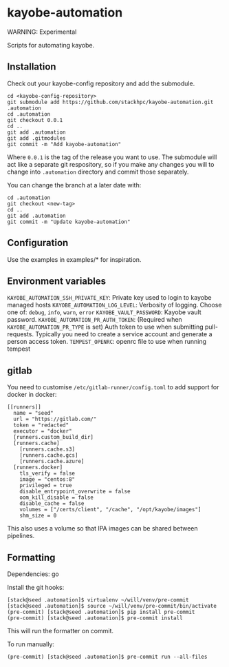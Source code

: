 # kayobe-automation

WARNING: Experimental

Scripts for automating kayobe.

## Installation

Check out your kayobe-config repository and add the submodule.

    cd <kayobe-config-repository>
    git submodule add https://github.com/stackhpc/kayobe-automation.git .automation
    cd .automation
    git checkout 0.0.1
    cd ..
    git add .automation
    git add .gitmodules
    git commit -m "Add kayobe-automation"

Where `0.0.1` is the tag of the release you want to use. The submodule will act
like a separate git respository, so if you make any changes you will to change
into `.automation` directory and commit those separately.

You can change the branch at a later date with:

    cd .automation
    git checkout <new-tag>
    cd ..
    git add .automation
    git commit -m "Update kayobe-automation"

## Configuration

Use the examples in examples/* for inspiration.

## Environment variables

`KAYOBE_AUTOMATION_SSH_PRIVATE_KEY`: Private key used to login to kayobe managed hosts
`KAYOBE_AUTOMATION_LOG_LEVEL`: Verbosity of logging. Choose one of: `debug`, `info`, `warn`, `error`
`KAYOBE_VAULT_PASSWORD`: Kayobe vault password.
`KAYOBE_AUTOMATION_PR_AUTH_TOKEN`: (Required when `KAYOBE_AUTOMATION_PR_TYPE` is set) Auth token to use when submitting pull-requests. Typically you need to create a service account and generate a person access token.
`TEMPEST_OPENRC`: openrc file to use when running tempest

## gitlab

You need to customise `/etc/gitlab-runner/config.toml` to add support for docker in docker:

    [[runners]]                                                                                                                                                                  
      name = "seed"                                                                                                                                                              
      url = "https://gitlab.com/"                                                                                                                                                
      token = "redacted"                                                                                                                                             
      executor = "docker"                                                                                                                                                        
      [runners.custom_build_dir]                                                                                                                                                 
      [runners.cache]                                                                                                                                                            
        [runners.cache.s3]                                                                                                                                                       
        [runners.cache.gcs]                                                                                                                                                      
        [runners.cache.azure]                                                                                                                                                    
      [runners.docker]                                                                                                                                                           
        tls_verify = false                                                                                                                                                       
        image = "centos:8"                                                                                                                                                       
        privileged = true                                                                                                                                                        
        disable_entrypoint_overwrite = false                                                                                                                                     
        oom_kill_disable = false                                                                                                                                                 
        disable_cache = false
        volumes = ["/certs/client", "/cache", "/opt/kayobe/images"]
        shm_size = 0

This also uses a volume so that IPA images can be shared between pipelines.

## Formatting

Dependencies: go

Install the git hooks:

    [stack@seed .automation]$ virtualenv ~/will/venv/pre-commit
    [stack@seed .automation]$ source ~/will/venv/pre-commit/bin/activate
    (pre-commit) [stack@seed .automation]$ pip install pre-commit
    (pre-commit) [stack@seed .automation]$ pre-commit install

This will run the formatter on commit.

To run manually:

    (pre-commit) [stack@seed .automation]$ pre-commit run --all-files
